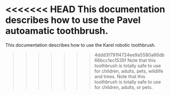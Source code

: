<<<<<<< HEAD
This documentation describes how to use the Pavel autoamatic toothbrush.
=======
This documentation describes how to use the Karel robotic toothbrush.
>>>>>>> 4ddd3f791f4724ee9a5580a66db66bcc1ec1535f
Note that this toothbrush is totally safe to use for children, adults, pets, wildlife and trees.
Note that this toothbrush is totally safe to use for children, adults, or pets.
